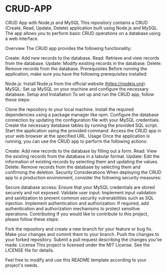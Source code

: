 # CRUD-APP

CRUD App with Node.js and MySQL
This repository contains a CRUD (Create, Read, Update, Delete) application built using Node.js and MySQL. The app allows you to perform basic CRUD operations on a database using a web interface.

Overview
The CRUD app provides the following functionality:

Create: Add new records to the database.
Read: Retrieve and view records from the database.
Update: Modify existing records in the database.
Delete: Remove records from the database.
Prerequisites
Before running the application, make sure you have the following prerequisites installed:

Node.js: Install Node.js from the official website (https://nodejs.org).
MySQL: Set up MySQL on your machine and configure the necessary database.
Setup and Installation
To set up and run the CRUD app, follow these steps:

Clone the repository to your local machine.
Install the required dependencies using a package manager like npm.
Configure the database connection by updating the configuration file with your MySQL credentials.
Create the necessary database tables by running the provided SQL script.
Start the application using the provided command.
Access the CRUD app in your web browser at the specified URL.
Usage
Once the application is running, you can use the CRUD app to perform the following actions:

Create: Add new records to the database by filling out a form.
Read: View the existing records from the database in a tabular format.
Update: Edit the information of existing records by selecting them and updating the values.
Delete: Remove records from the database by selecting them and confirming the deletion.
Security Considerations
When deploying the CRUD app to a production environment, consider the following security measures:

Secure database access: Ensure that your MySQL credentials are stored securely and not exposed.
Validate user input: Implement input validation and sanitization to prevent common security vulnerabilities such as SQL injection.
Implement authentication and authorization: If required, add authentication and authorization mechanisms to protect sensitive operations.
Contributing
If you would like to contribute to this project, please follow these steps:

Fork the repository and create a new branch for your feature or bug fix.
Make your changes and commit them to your branch.
Push the changes to your forked repository.
Submit a pull request describing the changes you've made.
License
This project is licensed under the MIT License. See the LICENSE file for details.

Feel free to modify and use this README template according to your project's needs.






